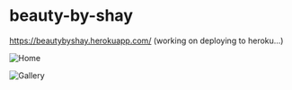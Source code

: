 # beauty-by-shay

https://beautybyshay.herokuapp.com/
(working on deploying to heroku...)

![Home](../images/screenshotbeauty.png)

![Gallery](../images/screenshotgallery.png)
